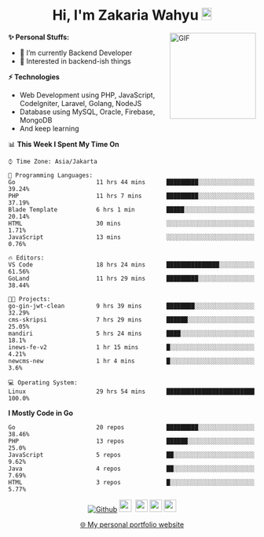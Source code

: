 <h1 align="center">Hi, I'm Zakaria Wahyu <img src="https://github.com/TheDudeThatCode/TheDudeThatCode/blob/master/Assets/Hi.gif" width="20px" height="25px"></h1>

<img align="right" alt="GIF" height="175px" src="https://www.nayakapratama.co.id/wp-content/uploads/2019/07/Website-Maintenance.gif" />

**✨ Personal Stuffs:**
- 🔭 I’m currently Backend Developer
- 🌱 Interested in backend-ish things

**⚡ Technologies**
- Web Development using PHP, JavaScript, CodeIgniter, Laravel, Golang, NodeJS
- Database using MySQL, Oracle, Firebase, MongoDB
- And keep learning

<!--START_SECTION:waka-->
📊 **This Week I Spent My Time On** 

```text
⌚︎ Time Zone: Asia/Jakarta

💬 Programming Languages: 
Go                       11 hrs 44 mins      █████████░░░░░░░░░░░░░░░░   39.24% 
PHP                      11 hrs 7 mins       █████████░░░░░░░░░░░░░░░░   37.19% 
Blade Template           6 hrs 1 min         █████░░░░░░░░░░░░░░░░░░░░   20.14% 
HTML                     30 mins             ░░░░░░░░░░░░░░░░░░░░░░░░░   1.71% 
JavaScript               13 mins             ░░░░░░░░░░░░░░░░░░░░░░░░░   0.76%

🔥 Editors: 
VS Code                  18 hrs 24 mins      ███████████████░░░░░░░░░░   61.56% 
GoLand                   11 hrs 29 mins      █████████░░░░░░░░░░░░░░░░   38.44%

🐱‍💻 Projects: 
go-gin-jwt-clean         9 hrs 39 mins       ████████░░░░░░░░░░░░░░░░░   32.29% 
cms-skripsi              7 hrs 29 mins       ██████░░░░░░░░░░░░░░░░░░░   25.05% 
mandiri                  5 hrs 24 mins       ████░░░░░░░░░░░░░░░░░░░░░   18.1% 
inews-fe-v2              1 hr 15 mins        █░░░░░░░░░░░░░░░░░░░░░░░░   4.21% 
newcms-new               1 hr 4 mins         █░░░░░░░░░░░░░░░░░░░░░░░░   3.6%

💻 Operating System: 
Linux                    29 hrs 54 mins      █████████████████████████   100.0%

```

**I Mostly Code in Go** 

```text
Go                       20 repos            █████████░░░░░░░░░░░░░░░░   38.46% 
PHP                      13 repos            ██████░░░░░░░░░░░░░░░░░░░   25.0% 
JavaScript               5 repos             ██░░░░░░░░░░░░░░░░░░░░░░░   9.62% 
Java                     4 repos             ██░░░░░░░░░░░░░░░░░░░░░░░   7.69% 
HTML                     3 repos             █░░░░░░░░░░░░░░░░░░░░░░░░   5.77%

```



<!--END_SECTION:waka-->

<p align="center">
<a href="https://github.com/zakariawahyu" target="_blank"><img alt="Github" src="https://img.shields.io/badge/GitHub-%2312100E.svg?&style=for-the-badge&logo=Github&logoColor=white" /></a>
<a href="https://www.twitter.com/_zakariawahyu"><img src="https://img.shields.io/badge/twitter-%231DA1F2.svg?&style=for-the-badge&logo=twitter&logoColor=white" height=25></a> 
<a href="https://www.linkedin.com/in/zakariawahyu"><img src="https://img.shields.io/badge/linkedin-%230077B5.svg?&style=for-the-badge&logo=linkedin&logoColor=white" height=25></a> 
<a href="https://www.instagram.com/_zakariawahyu"><img src="https://img.shields.io/badge/instagram-%23E4405F.svg?&style=for-the-badge&logo=instagram&logoColor=white" height=25></a>
<a href="https://medium.com/@zakariawahyu"><img src="https://img.shields.io/badge/Medium-12100E?style=for-the-badge&logo=medium&logoColor=white" height=25></a>
</p>
<p align="center"><a href="https://www.zakariawahyu.com" target="_blank">🌐 My personal portfolio website</a></p>
